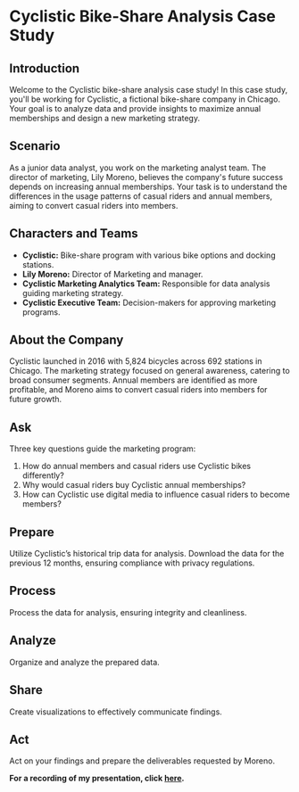 # Cyclistic Bike-Share Analysis Case Study

## Introduction
Welcome to the Cyclistic bike-share analysis case study! In this case study, you'll be working for Cyclistic, a fictional bike-share company in Chicago. Your goal is to analyze data and provide insights to maximize annual memberships and design a new marketing strategy.

## Scenario
As a junior data analyst, you work on the marketing analyst team. The director of marketing, Lily Moreno, believes the company's future success depends on increasing annual memberships. Your task is to understand the differences in the usage patterns of casual riders and annual members, aiming to convert casual riders into members.

## Characters and Teams
- **Cyclistic:** Bike-share program with various bike options and docking stations.
- **Lily Moreno:** Director of Marketing and manager.
- **Cyclistic Marketing Analytics Team:** Responsible for data analysis guiding marketing strategy.
- **Cyclistic Executive Team:** Decision-makers for approving marketing programs.

## About the Company
Cyclistic launched in 2016 with 5,824 bicycles across 692 stations in Chicago. The marketing strategy focused on general awareness, catering to broad consumer segments. Annual members are identified as more profitable, and Moreno aims to convert casual riders into members for future growth.

## Ask
Three key questions guide the marketing program:
1. How do annual members and casual riders use Cyclistic bikes differently?
2. Why would casual riders buy Cyclistic annual memberships?
3. How can Cyclistic use digital media to influence casual riders to become members?

## Prepare
Utilize Cyclistic’s historical trip data for analysis. Download the data for the previous 12 months, ensuring compliance with privacy regulations.

## Process
Process the data for analysis, ensuring integrity and cleanliness.

## Analyze
Organize and analyze the prepared data.

## Share
Create visualizations to effectively communicate findings.

## Act
Act on your findings and prepare the deliverables requested by Moreno.

**For a recording of my presentation, click [here](https://www.canva.com/design/DAF7fPhzCag/lCWsPbcqcMqhndn3K6qhZQ/view?utm_content=DAF7fPhzCag&utm_campaign=designshare&utm_medium=link&utm_source=recording_view).**

